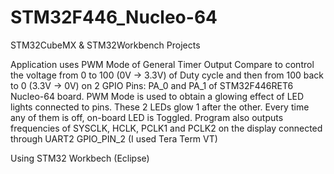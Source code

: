 # STM32F446_Nucleo-64
STM32CubeMX &amp; STM32Workbench Projects

   Application uses PWM Mode of General Timer Output Compare to control the voltage from 0 to 100 (0V -> 3.3V) of Duty cycle
   and then from 100 back to 0 (3.3V -> 0V) on 2 GPIO Pins: PA_0 and PA_1 of STM32F446RET6 Nucleo-64 board.
   PWM Mode is used to obtain a glowing effect of LED lights connected to pins.
   These 2 LEDs glow 1 after the other. Every time any of them is off, on-board LED is Toggled.
   Program also outputs frequencies of SYSCLK, HCLK, PCLK1 and PCLK2 on the display connected through UART2 GPIO_PIN_2 (I used Tera Term VT)
   
   Using STM32 Workbech (Eclipse)

